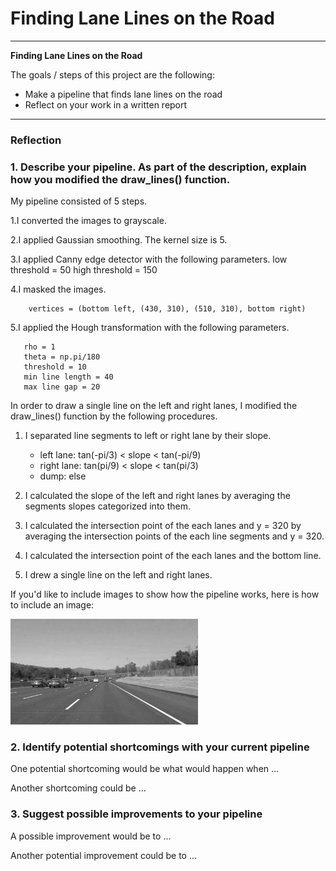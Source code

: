 # **Finding Lane Lines on the Road** 


---

**Finding Lane Lines on the Road**

The goals / steps of this project are the following:
* Make a pipeline that finds lane lines on the road
* Reflect on your work in a written report


[//]: # (Image References)

[image1]: ./examples/grayscale.jpg "Grayscale"

---

### Reflection

### 1. Describe your pipeline. As part of the description, explain how you modified the draw_lines() function.

My pipeline consisted of 5 steps. 

1.I converted the images to grayscale.

2.I applied Gaussian smoothing. The kernel size is 5.

3.I applied Canny edge detector with the following parameters.
        low threshold = 50
        high threshold = 150

4.I masked the images.

        vertices = (bottom left, (430, 310), (510, 310), bottom right)
        
5.I applied the Hough transformation with the following parameters.

       rho = 1
       theta = np.pi/180
       threshold = 10
       min line length = 40
       max line gap = 20

In order to draw a single line on the left and right lanes, I modified the draw_lines() function by the following procedures.

1) I separated line segments to left or right lane by their slope.
   - left lane: tan(-pi/3) < slope < tan(-pi/9)
   - right lane: tan(pi/9) < slope < tan(pi/3)
   - dump: else

   

2) I calculated the slope of the left and right lanes by averaging the segments slopes categorized into them.

3) I calculated the intersection point of the each lanes and y = 320 by averaging the intersection points of the each line segments and y = 320.

    

4) I calculated the intersection point of the each lanes and the bottom line.

   

5) I drew a single line on the left and right lanes.

    

If you'd like to include images to show how the pipeline works, here is how to include an image: 

![alt text][image1]


### 2. Identify potential shortcomings with your current pipeline


One potential shortcoming would be what would happen when ... 

Another shortcoming could be ...


### 3. Suggest possible improvements to your pipeline

A possible improvement would be to ...

Another potential improvement could be to ...
